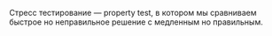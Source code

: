 Стресс тестирование — property test, в котором мы сравниваем быстрое но неправильное решение с медленным но правильным.
